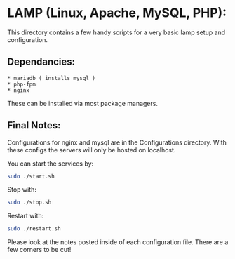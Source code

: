 # LAMP (Linux, Apache, MySQL, PHP):

This directory contains a few handy scripts for a very basic lamp setup and configuration.

## Dependancies:
	* mariadb ( installs mysql )
	* php-fpm
	* nginx

These can be installed via most package managers.

## Final Notes:
Configurations for nginx and mysql are in the Configurations directory.
With these configs the servers will only be hosted on localhost.

You can start the services by:

````bash
sudo ./start.sh
````

Stop with:
````bash
sudo ./stop.sh
````

Restart with:
````bash
sudo ./restart.sh
````

Please look at the notes posted inside of each configuration file. There are a
few corners to be cut!
